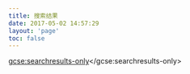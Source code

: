 ```yaml
---
title: 搜索结果
date: 2017-05-02 14:57:29
layout: 'page'
toc: false
---
```



<script>
  (function() {
    var cx = '007353942166503285590:dkdb_c3efim';
    var gcse = document.createElement('script');
    gcse.type = 'text/javascript';
    gcse.async = true;
    gcse.src = 'https://cse.google.com/cse.js?cx=' + cx;
    var s = document.getElementsByTagName('script')[0];
    s.parentNode.insertBefore(gcse, s);
  })();
</script>
<gcse:searchresults-only></gcse:searchresults-only>